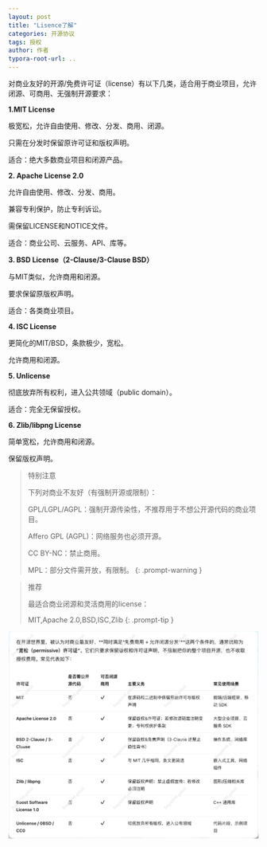 ```yaml
---
layout: post
title: "Lisence了解"
categories: 开源协议
tags: 授权
author: 作者
typora-root-url: ..
---
```



对商业友好的开源/免费许可证（license）有以下几类，适合用于商业项目，允许闭源、可商用、无强制开源要求：

**1.MIT License**

极宽松，允许自由使用、修改、分发、商用、闭源。

只需在分发时保留原许可证和版权声明。

适合：绝大多数商业项目和闭源产品。

**2. Apache License 2.0**

允许自由使用、修改、分发、商用。

兼容专利保护，防止专利诉讼。

需保留LICENSE和NOTICE文件。

适合：商业公司、云服务、API、库等。

**3. BSD License（2-Clause/3-Clause BSD）**

与MIT类似，允许商用和闭源。

要求保留原版权声明。

适合：各类商业项目。

**4. ISC License**

更简化的MIT/BSD，条款极少，宽松。

允许商用和闭源。

**5. Unlicense**

彻底放弃所有权利，进入公共领域（public domain）。

适合：完全无保留授权。

**6. Zlib/libpng License**

简单宽松，允许商用和闭源。

保留版权声明。

> 特别注意
> 
> 下列对商业不友好（有强制开源或限制）：
> 
> GPL/LGPL/AGPL：强制开源传染性，不推荐用于不想公开源代码的商业项目。
> 
> Affero GPL (AGPL)：网络服务也必须开源。
> 
> CC BY-NC：禁止商用。
> 
> MPL：部分文件需开放，有限制。
{: .prompt-warning }


> 推荐
> 
> 最适合商业闭源和灵活商用的license：
> 
> MIT,Apache 2.0,BSD,ISC,Zlib
{: .prompt-tip }


![img](/assets/articles/lit/lit-1.jpg)